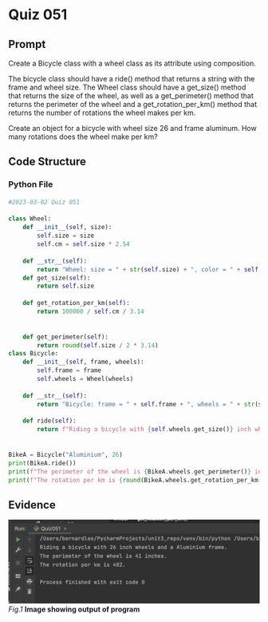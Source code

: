 # Quiz 051

## Prompt
Create a Bicycle class with a wheel class as its attribute using composition.

The bicycle class should have a ride() method that returns a string with the frame and wheel size.
The Wheel class should have a get_size() method that returns the size of the wheel,
as well as a get_perimeter() method that returns the perimeter of the wheel and a get_rotation_per_km() method that returns the number of rotations the wheel makes per km.

Create an object for a bicycle with wheel size 26 and frame aluminum. How many rotations does the wheel make per km?
## Code Structure

### Python File
```python
#2023-03-02 Quiz 051

class Wheel:
    def __init__(self, size):
        self.size = size
        self.cm = self.size * 2.54

    def __str__(self):
        return "Wheel: size = " + str(self.size) + ", color = " + self.color
    def get_size(self):
        return self.size

    def get_rotation_per_km(self):
        return 100000 / self.cm / 3.14


    def get_perimeter(self):
        return round(self.size / 2 * 3.14)
class Bicycle:
    def __init__(self, frame, wheels):
        self.frame = frame
        self.wheels = Wheel(wheels)

    def __str__(self):
        return "Bicycle: frame = " + self.frame + ", wheels = " + str(self.wheels)

    def ride(self):
        return f"Riding a bicycle with {self.wheels.get_size()} inch wheels and a {self.frame} frame."


BikeA = Bicycle("Aluminium", 26)
print(BikeA.ride())
print(f"The perimeter of the wheel is {BikeA.wheels.get_perimeter()} inches.")
print(f"The rotation per km is {round(BikeA.wheels.get_rotation_per_km())}.")
```

## Evidence

![](/Assets/Quiz051_Evidence.jpg)
*Fig.1* **Image showing output of program**

